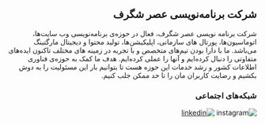 <div dir="rtl">

 ## شرکت برنامه‌نویسی عصر شگرف

  شرکت برنامه نویسی عصر شگرف، فعال در حوزه‌ی برنامه‌نویسی وب سایت‌ها، اتوماسیون‌ها، پورتال های سازمانی، اپلیکیشن‌ها، تولید محتوا و دیجیتال مارگتینگ می‌باشد. ما با دارا بودن تیم‌های متخصص و با تجربه در زمینه های مختلف تاکنون ایده‌های متفاوتی را دنبال کرده‌ایم و آنها را عملی کرده‌ایم. هدف ما کمک به حوزه‌ی فناوری اطلاعات کشور و رشد خدمات این حوزه هست تا بتوانیم بار این مسئولیت را به دوش بکشیم و رضایت کاربران مان را تا حد ممکن جلب کنیم.

  
  
###  شبکه‌های اجتماعی
 <div dir="rtl>
  
[![instagram](https://img.shields.io/badge/instagram-cd486b?style=for-the-badge&logo=instagram&logoColor=white)](https://www.instagram.com/singularity_age.ir)
[![linkedin](https://img.shields.io/badge/linkedin-0A66C2?style=for-the-badge&logo=linkedin&logoColor=white)](https://www.linkedin.com/company/singularity-age)
  
 </div>


</div>
